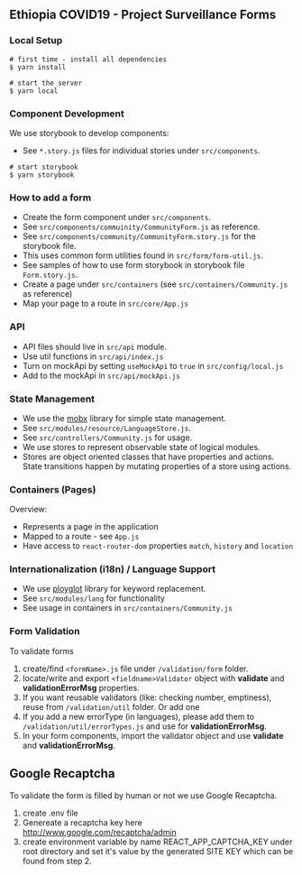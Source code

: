 ## Ethiopia COVID19 - Project Surveillance Forms

### Local Setup

```
# first time - install all dependencies
$ yarn install

# start the server
$ yarn local
```

### Component Development

We use storybook to develop components:
- See `*.story.js` files for individual stories under `src/components`.

```
# start storybook
$ yarn storybook
```

### How to add a form
- Create the form component under `src/components`.
 - See `src/components/commuinity/CommunityForm.js` as reference.
 - See `src/components/community/CommunityForm.story.js` for the storybook file.
 - This uses common form utilities found in `src/form/form-util.js`.
 - See samples of how to use form storybook in storybook file `Form.story.js`.
- Create a page under `src/containers` (see `src/containers/Community.js` as reference)
- Map your page to a route in `src/core/App.js`

### API

* API files should live in `src/api` module.
* Use util functions in `src/api/index.js`
* Turn on mockApi by setting `useMockApi` to `true` in `src/config/local.js`
* Add to the mockApi in `src/api/mockApi.js`

### State Management

* We use the [mobx](https://github.com/mobxjs/mobx) library for simple state management.
* See `src/modules/resource/LanguageStore.js`.
* See `src/controllers/Community.js` for usage.
* We use stores to represent observable state of logical modules.
* Stores are object oriented classes that have properties and actions. State transitions happen by mutating properties of a store using actions.

### Containers (Pages)

Overview:
* Represents a page in the application
* Mapped to a route - see `App.js`
* Have access to `react-router-dom` properties `match`, `history` and `location`

### Internationalization (i18n) / Language Support

* We use [ployglot](http://airbnb.io/polyglot.js/polyglot.html) library for keyword replacement.
* See `src/modules/lang` for functionality
* See usage in containers in `src/containers/Community.js`


### Form Validation 
To validate forms
1. create/find `<formName>.js` file under `/validation/form` folder.
2. locate/write and export `<fieldname>Validator` object with **validate** and **validationErrorMsg** properties. 
3. If you want reusable validators (like: checking number, emptiness), reuse from `/validation/util` folder. Or add one
4. If you add a new errorType (in languages), please add them to `/validation/util/errorTypes.js` and use for **validationErrorMsg**. 
5. In your form components, import the validator object and use **validate** and **validationErrorMsg**. 

## Google Recaptcha
To validate the form is filled by human or not we use Google Recaptcha.
1. create .env file
2. Genereate a recaptcha key here http://www.google.com/recaptcha/admin
3. create environment variable by name REACT_APP_CAPTCHA_KEY under root directory and set it's value by the generated SITE KEY which can be found from step 2.
